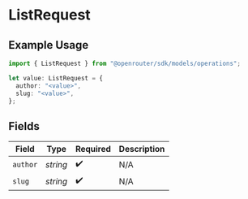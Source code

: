 # ListRequest

## Example Usage

```typescript
import { ListRequest } from "@openrouter/sdk/models/operations";

let value: ListRequest = {
  author: "<value>",
  slug: "<value>",
};
```

## Fields

| Field              | Type               | Required           | Description        |
| ------------------ | ------------------ | ------------------ | ------------------ |
| `author`           | *string*           | :heavy_check_mark: | N/A                |
| `slug`             | *string*           | :heavy_check_mark: | N/A                |